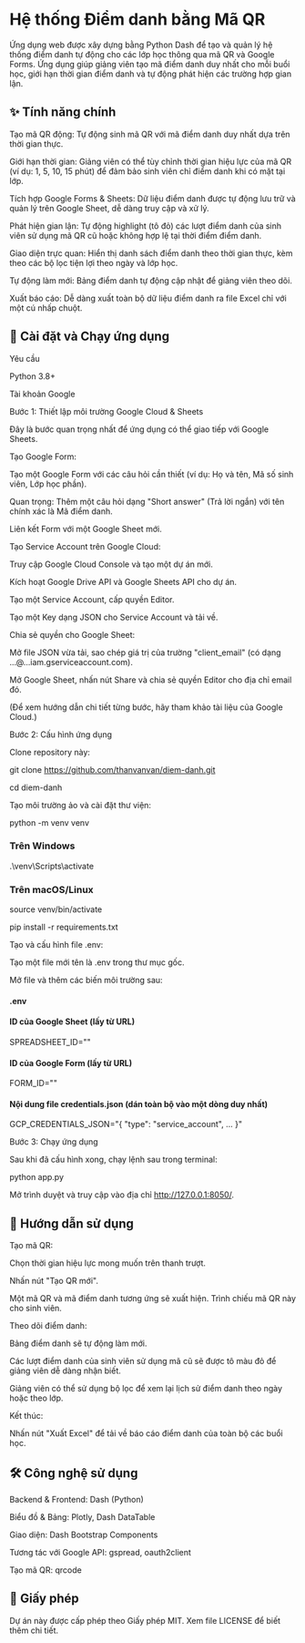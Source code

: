 # Hệ thống Điểm danh bằng Mã QR

Ứng dụng web được xây dựng bằng Python Dash để tạo và quản lý hệ thống điểm danh tự động cho các lớp học thông qua mã QR và Google Forms. Ứng dụng giúp giảng viên tạo mã điểm danh duy nhất cho mỗi buổi học, giới hạn thời gian điểm danh và tự động phát hiện các trường hợp gian lận.

## ✨ Tính năng chính

Tạo mã QR động: Tự động sinh mã QR với mã điểm danh duy nhất dựa trên thời gian thực.

Giới hạn thời gian: Giảng viên có thể tùy chỉnh thời gian hiệu lực của mã QR (ví dụ: 1, 5, 10, 15 phút) để đảm bảo sinh viên chỉ điểm danh khi có mặt tại lớp.

Tích hợp Google Forms & Sheets: Dữ liệu điểm danh được tự động lưu trữ và quản lý trên Google Sheet, dễ dàng truy cập và xử lý.

Phát hiện gian lận: Tự động highlight (tô đỏ) các lượt điểm danh của sinh viên sử dụng mã QR cũ hoặc không hợp lệ tại thời điểm điểm danh.

Giao diện trực quan: Hiển thị danh sách điểm danh theo thời gian thực, kèm theo các bộ lọc tiện lợi theo ngày và lớp học.

Tự động làm mới: Bảng điểm danh tự động cập nhật để giảng viên theo dõi.

Xuất báo cáo: Dễ dàng xuất toàn bộ dữ liệu điểm danh ra file Excel chỉ với một cú nhấp chuột.

## 🚀 Cài đặt và Chạy ứng dụng

Yêu cầu

Python 3.8+

Tài khoản Google

Bước 1: Thiết lập môi trường Google Cloud & Sheets

Đây là bước quan trọng nhất để ứng dụng có thể giao tiếp với Google Sheets.

Tạo Google Form:

Tạo một Google Form với các câu hỏi cần thiết (ví dụ: Họ và tên, Mã số sinh viên, Lớp học phần).

Quan trọng: Thêm một câu hỏi dạng "Short answer" (Trả lời ngắn) với tên chính xác là Mã điểm danh.

Liên kết Form với một Google Sheet mới.

Tạo Service Account trên Google Cloud:

Truy cập Google Cloud Console và tạo một dự án mới.

Kích hoạt Google Drive API và Google Sheets API cho dự án.

Tạo một Service Account, cấp quyền Editor.

Tạo một Key dạng JSON cho Service Account và tải về.

Chia sẻ quyền cho Google Sheet:

Mở file JSON vừa tải, sao chép giá trị của trường "client_email" (có dạng ...@...iam.gserviceaccount.com).

Mở Google Sheet, nhấn nút Share và chia sẻ quyền Editor cho địa chỉ email đó.

(Để xem hướng dẫn chi tiết từng bước, hãy tham khảo tài liệu của Google Cloud.)

Bước 2: Cấu hình ứng dụng

Clone repository này:

git clone https://github.com/thanvanvan/diem-danh.git

cd diem-danh

Tạo môi trường ảo và cài đặt thư viện:

python -m venv venv

### Trên Windows

.\venv\Scripts\activate

### Trên macOS/Linux

source venv/bin/activate

pip install -r requirements.txt

Tạo và cấu hình file .env:

Tạo một file mới tên là .env trong thư mục gốc.

Mở file và thêm các biến môi trường sau:

#### .env

#### ID của Google Sheet (lấy từ URL)

SPREADSHEET_ID=""

#### ID của Google Form (lấy từ URL)

FORM_ID=""

#### Nội dung file credentials.json (dán toàn bộ vào một dòng duy nhất)

GCP_CREDENTIALS_JSON="{ \"type\": \"service_account\", ... }"

Bước 3: Chạy ứng dụng

Sau khi đã cấu hình xong, chạy lệnh sau trong terminal:

python app.py

Mở trình duyệt và truy cập vào địa chỉ http://127.0.0.1:8050/.

## 📖 Hướng dẫn sử dụng

Tạo mã QR:

Chọn thời gian hiệu lực mong muốn trên thanh trượt.

Nhấn nút "Tạo QR mới".

Một mã QR và mã điểm danh tương ứng sẽ xuất hiện. Trình chiếu mã QR này cho sinh viên.

Theo dõi điểm danh:

Bảng điểm danh sẽ tự động làm mới.

Các lượt điểm danh của sinh viên sử dụng mã cũ sẽ được tô màu đỏ để giảng viên dễ dàng nhận biết.

Giảng viên có thể sử dụng bộ lọc để xem lại lịch sử điểm danh theo ngày hoặc theo lớp.

Kết thúc:

Nhấn nút "Xuất Excel" để tải về báo cáo điểm danh của toàn bộ các buổi học.

## 🛠️ Công nghệ sử dụng

Backend & Frontend: Dash (Python)

Biểu đồ & Bảng: Plotly, Dash DataTable

Giao diện: Dash Bootstrap Components

Tương tác với Google API: gspread, oauth2client

Tạo mã QR: qrcode

## 📜 Giấy phép

Dự án này được cấp phép theo Giấy phép MIT. Xem file LICENSE để biết thêm chi tiết.
